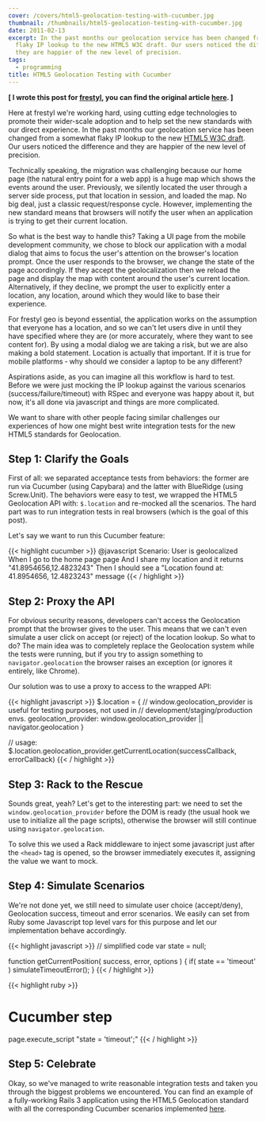 ```yaml
---
cover: /covers/html5-geolocation-testing-with-cucumber.jpg
thumbnail: /thumbnails/html5-geolocation-testing-with-cucumber.jpg
date: 2011-02-13
excerpt: In the past months our geolocation service has been changed from a somewhat
  flaky IP lookup to the new HTML5 W3C draft. Our users noticed the difference and
  they are happier of the new level of precision.
tags:
  - programming
title: HTML5 Geolocation Testing with Cucumber
---
```


<p><strong>[ I wrote this post for <a href="http://frestyl.com" target="_blank">frestyl</a>, you can find the original article <a href="http://frestyl.wordpress.com/2011/01/24/html5-geolocation-testing-with-cucumber/">here</a>. ]</strong></p>

<p>
Here at frestyl we're working hard, using cutting edge technologies to promote their wider-scale adoption and to help set the new standards with our direct experience. In the past months our geolocation service has been changed from a somewhat flaky IP lookup to the new <a href="http://www.w3.org/TR/geolocation-API/" target="_blank">HTML5 W3C draft</a>. Our users noticed the difference and they are happier of the new level of precision.
</p>

<p>
Technically speaking, the migration was challenging because our home page (the natural entry point for a web app) is a huge map which shows the events around the user. Previously, we silently located the user through a server side process, put that location in session, and loaded the map. No big deal, just a classic request/response cycle. However, implementing the new standard means that browsers will notify the user when an application is trying to get their current location.
</p>

<p>
So what is the best way to handle this? Taking a UI page from the mobile development community, we chose to block our application with a modal dialog that aims to focus the user's attention on the browser's location prompt. Once the user responds to the browser, we change the state of the page accordingly. If they accept the geolocalization then we reload the page and display the map with content around the user's current location. Alternatively, if they decline, we prompt the user to explicitly enter a location, any location, around which they would like to base their experience.
</p>

<p>
For frestyl geo is beyond essential, the application works on the assumption that everyone has a location, and so we can't let users dive in until they have specified where they are (or more accurately, where they want to see content for). By using a modal dialog we are taking a risk, but we are also making a bold statement. Location is actually that important. If it is true for mobile platforms &dash; why should we consider a laptop to be any different?
</p>

<p>
Aspirations aside, as you can imagine all this workflow is hard to test. Before we were just mocking the IP lookup against the various scenarios (success/failure/timeout) with RSpec and everyone was happy about it, but now, it's all done via javascript and things are more complicated.
</p>

<p>
We want to share with other people facing similar challenges our experiences of how one might best write integration tests for the new HTML5 standards for Geolocation.
</p>

<h2>Step 1: Clarify the Goals</h2>

<p>
First of all: we separated acceptance tests from behaviors: the former are run via Cucumber (using Capybara) and the latter with BlueRidge (using Screw.Unit). The behaviors were easy to test, we wrapped the HTML5 Geolocation API with: <code>$.location</code> and re-mocked all the scenarios. The hard part was to run integration tests in real browsers (which is the goal of this post).
</p>

<p>
 Let's say we want to run this Cucumber feature:

{{< highlight cucumber >}}
  @javascript
  Scenario: User is geolocalized
    When I go to the home page page
    And I share my location and it returns "41.8954656,12.4823243"
    Then I should see a "Location found at: 41.8954656, 12.4823243" message
{{< / highlight >}}
</p>

<h2>Step 2: Proxy the API</h2>

<p>
For obvious security reasons, developers can't access the Geolocation prompt that the browser gives to the user. This means that we can't even simulate a user click on accept (or reject) of the location lookup. So what to do? The main idea was to completely replace the Geolocation system while the tests were running, but if you try to assign something to <code>navigator.geolocation</code> the browser raises an exception (or ignores it entirely, like Chrome).
</p>

<p>
Our solution was to use a proxy to access to the wrapped API:
</p>

{{< highlight javascript >}}
  $.location = {
    // window.geolocation_provider is useful for testing purposes, not used in
    // development/staging/production envs.
    geolocation_provider: window.geolocation_provider || navigator.geolocation
  }

   // usage:
  $.location.geolocation_provider.getCurrentLocation(successCallback, errorCallback)
{{< / highlight >}}

<h2>Step 3: Rack to the Rescue</h2>

<p>
Sounds great, yeah? Let's get to the interesting part: we need to set the <code>window.geolocation_provider</code> before the DOM is ready (the usual hook we use to initialize all the page scripts), otherwise the browser will still continue using <code>navigator.geolocation</code>.
</p>

<p>
To solve this we used a Rack middleware to inject some javascript just after the <code>&lt;head&gt;</code> tag is opened, so the browser immediately executes it, assigning the value we want to mock.
</p>

<h2>Step 4: Simulate Scenarios</h2>

<p>
 We're not done yet, we still need to simulate user choice (accept/deny), Geolocation success, timeout and error scenarios. We easily can set from Ruby some Javascript top level vars for this purpose and let our implementation behave accordingly.

{{< highlight javascript >}}
// simplified code
var state = null;

function getCurrentPosition( success, error, options ) {
  if( state == 'timeout' )
    simulateTimeoutError();
}
{{< / highlight >}}

{{< highlight ruby >}}
# Cucumber step
page.execute_script "state = 'timeout';"
{{< / highlight >}}
</p>

<h2>Step 5: Celebrate</h2>

<p>
Okay, so we've managed to write reasonable integration tests and taken you through the biggest problems we encountered. You can find an example of a fully-working Rails 3 application using the HTML5 Geolocation standard with all the corresponding Cucumber scenarios implemented <a href="https://github.com/frestyl/html5-geo-cucumber" target="_blank">here</a>.
</p>
